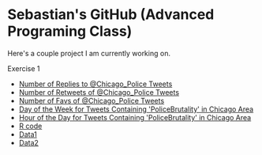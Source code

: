 # Sebastian's GitHub (Advanced Programing Class)

Here's a couple project I am currently working on.

Exercise 1
  - [Number of Replies to @Chicago_Police Tweets](Files/Plot1.pdf)
  - [Number of Retweets of @Chicago_Police Tweets](Files/Plot2.pdf)
  - [Number of Favs of @Chicago_Police Tweets](Files/Plot3.pdf)
  - [Day of the Week for Tweets Containing 'PoliceBrutality' in Chicago Area](Files/Plot4.pdf)
  - [Hour of the Day for Tweets Containing 'PoliceBrutality' in Chicago Area](Files/Plot5.pdf)
  - [R code](Files/Code.R)
  - [Data1](Files/Chicago_Police.csv)
  - [Data2](Files/CPD.csv)
